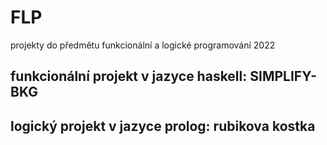 # FLP
projekty do předmětu funkcionální a logické programování 2022

## funkcionální projekt v jazyce haskell: SIMPLIFY-BKG
## logický projekt v jazyce prolog: rubikova kostka

